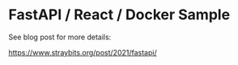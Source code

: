# FastAPI / React / Docker Sample

See blog post for more details:

https://www.straybits.org/post/2021/fastapi/